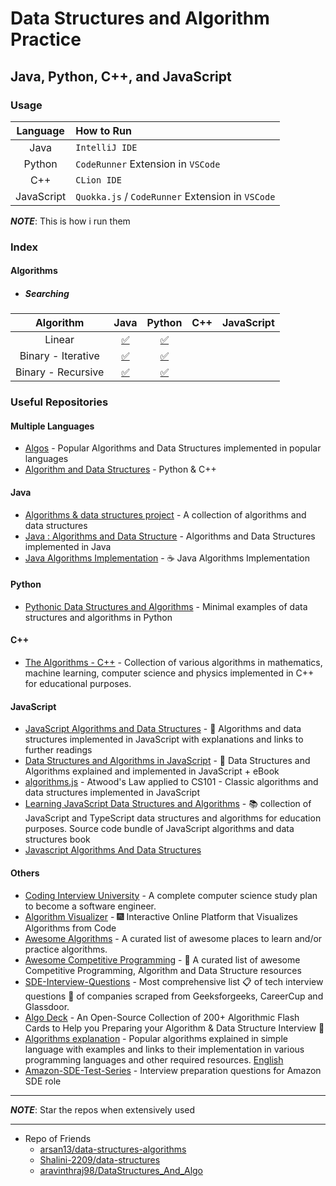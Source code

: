 # Data Structures and Algorithm Practice

## Java, Python, C++, and JavaScript

### Usage

|  Language  | How to Run                                       |
| :--------: | :----------------------------------------------- |
|    Java    | `IntelliJ IDE`                                   |
|   Python   | `CodeRunner` Extension in `VSCode`               |
|    C++     | `CLion IDE`                                      |
| JavaScript | `Quokka.js` / `CodeRunner` Extension in `VSCode` |

**_NOTE_**: This is how i run them

### Index

#### Algorithms

- ##### Searching

|     Algorithm      |                              Java                              |                              Python                              |  C++  | JavaScript |
| :----------------: | :------------------------------------------------------------: | :--------------------------------------------------------------: | :---: | :--------: |
|       Linear       |     [:white_check_mark:](src/main/java/LinearSearch.java)      |      [:white_check_mark:](src/main/python/linear_search.py)      |       |            |
| Binary - Iterative |     [:white_check_mark:](src/main/java/BinarySearch.java)      |      [:white_check_mark:](src/main/python/binary_search.py)      |       |            |
| Binary - Recursive | [:white_check_mark:](src/main/java/RecursiveBinarySearch.java) | [:white_check_mark:](src/main/python/recursive_binary_search.py) |       |            |

### Useful Repositories

#### Multiple Languages

- [Algos](https://github.com/iiitv/algos) - Popular Algorithms and Data Structures implemented in popular languages
- [Algorithm and Data Structures](https://github.com/akzare/Algorithms) - Python & C++

#### Java

- [Algorithms & data structures project](https://github.com/williamfiset/Algorithms) - A collection of algorithms and data structures
- [Java : Algorithms and Data Structure](https://github.com/phishman3579/java-algorithms-implementation) - Algorithms and Data Structures implemented in Java
- [Java Algorithms Implementation](https://github.com/lifeparticle/Java-Algorithms-Implementation) - ☕ Java Algorithms Implementation

#### Python

- [Pythonic Data Structures and Algorithms](https://github.com/keon/algorithms) - Minimal examples of data structures and algorithms in Python

#### C++

- [The Algorithms - C++](https://github.com/TheAlgorithms/C-Plus-Plus) - Collection of various algorithms in mathematics, machine learning, computer science and physics implemented in C++ for educational purposes.

#### JavaScript

- [JavaScript Algorithms and Data Structures](https://github.com/trekhleb/javascript-algorithms) - 📝 Algorithms and data structures implemented in JavaScript with explanations and links to further readings
- [Data Structures and Algorithms in JavaScript](https://github.com/amejiarosario/dsa.js-data-structures-algorithms-javascript) - 🥞 Data Structures and Algorithms explained and implemented in JavaScript + eBook
- [algorithms.js](https://github.com/felipernb/algorithms.js) - Atwood's Law applied to CS101 - Classic algorithms and data structures implemented in JavaScript
- [Learning JavaScript Data Structures and Algorithms](https://github.com/loiane/javascript-datastructures-algorithms) - 📚 collection of JavaScript and TypeScript data structures and algorithms for education purposes. Source code bundle of JavaScript algorithms and data structures book
- [Javascript Algorithms And Data Structures](https://github.com/ps0305/Javascript-Algorithms-And-Data-Structures)

#### Others

- [Coding Interview University](https://github.com/jwasham/coding-interview-university) - A complete computer science study plan to become a software engineer.
- [Algorithm Visualizer](https://github.com/algorithm-visualizer/algorithm-visualizer) - 🎆 Interactive Online Platform that Visualizes Algorithms from Code
- [Awesome Algorithms](https://github.com/tayllan/awesome-algorithms) - A curated list of awesome places to learn and/or practice algorithms.
- [Awesome Competitive Programming](https://github.com/lnishan/awesome-competitive-programming) - 💎 A curated list of awesome Competitive Programming, Algorithm and Data Structure resources
- [SDE-Interview-Questions](https://github.com/twowaits/SDE-Interview-Questions) - Most comprehensive list 📋 of tech interview questions 📘 of companies scraped from Geeksforgeeks, CareerCup and Glassdoor.
- [Algo Deck](https://github.com/teivah/algodeck) - An Open-Source Collection of 200+ Algorithmic Flash Cards to Help you Preparing your Algorithm & Data Structure Interview 💯
- [Algorithms explanation](https://github.com/TheAlgorithms/Algorithms-Explanation) - Popular algorithms explained in simple language with examples and links to their implementation in various programming languages and other required resources. [English](https://github.com/TheAlgorithms/Algorithms-Explanation/tree/master/en)
- [Amazon-SDE-Test-Series](https://github.com/FazeelUsmani/Amazon-SDE-Test-Series) - Interview preparation questions for Amazon SDE role

---

**_NOTE_**: Star the repos when extensively used

---

- Repo of Friends
  - [arsan13/data-structures-algorithms](https://github.com/arsan13/data-structures-algorithms)
  - [Shalini-2209/data-structures](https://github.com/Shalini-2209/data-structures)
  - [aravinthraj98/DataStructures_And_Algo](https://github.com/aravinthraj98/DataStructures_And_Algo)
